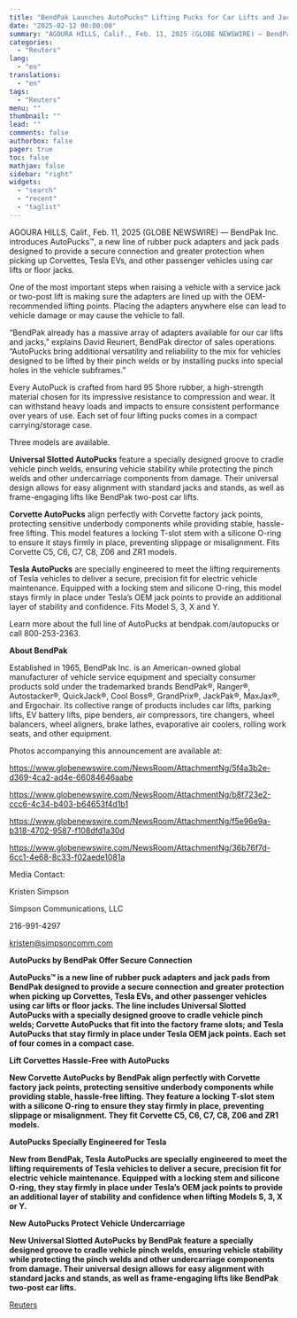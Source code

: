 ```yaml
---
title: "BendPak Launches AutoPucks™ Lifting Pucks for Car Lifts and Jacks"
date: "2025-02-12 00:00:00"
summary: "AGOURA HILLS, Calif., Feb. 11, 2025 (GLOBE NEWSWIRE) — BendPak Inc. introduces AutoPucks™, a new line of rubber puck adapters and jack pads designed to provide a secure connection and greater protection when picking up Corvettes, Tesla EVs, and other passenger vehicles using car lifts or floor jacks.One of the..."
categories:
  - "Reuters"
lang:
  - "en"
translations:
  - "en"
tags:
  - "Reuters"
menu: ""
thumbnail: ""
lead: ""
comments: false
authorbox: false
pager: true
toc: false
mathjax: false
sidebar: "right"
widgets:
  - "search"
  - "recent"
  - "taglist"
---
```


AGOURA HILLS, Calif., Feb. 11, 2025 (GLOBE NEWSWIRE) — BendPak Inc. introduces AutoPucks™, a new line of rubber puck adapters and jack pads designed to provide a secure connection and greater protection when picking up Corvettes, Tesla EVs, and other passenger vehicles using car lifts or floor jacks.

One of the most important steps when raising a vehicle with a service jack or two-post lift is making sure the adapters are lined up with the OEM-recommended lifting points. Placing the adapters anywhere else can lead to vehicle damage or may cause the vehicle to fall.

“BendPak already has a massive array of adapters available for our car lifts and jacks,” explains David Reunert, BendPak director of sales operations. “AutoPucks bring additional versatility and reliability to the mix for vehicles designed to be lifted by their pinch welds or by installing pucks into special holes in the vehicle subframes.”

Every AutoPuck is crafted from hard 95 Shore rubber, a high-strength material chosen for its impressive resistance to compression and wear. It can withstand heavy loads and impacts to ensure consistent performance over years of use. Each set of four lifting pucks comes in a compact carrying/storage case.

Three models are available.

**Universal Slotted AutoPucks** feature a specially designed groove to cradle vehicle pinch welds, ensuring vehicle stability while protecting the pinch welds and other undercarriage components from damage. Their universal design allows for easy alignment with standard jacks and stands, as well as frame-engaging lifts like BendPak two-post car lifts.

**Corvette AutoPucks** align perfectly with Corvette factory jack points, protecting sensitive underbody components while providing stable, hassle-free lifting. This model features a locking T-slot stem with a silicone O-ring to ensure it stays firmly in place, preventing slippage or misalignment. Fits Corvette C5, C6, C7, C8, Z06 and ZR1 models.

**Tesla AutoPucks** are specially engineered to meet the lifting requirements of Tesla vehicles to deliver a secure, precision fit for electric vehicle maintenance. Equipped with a locking stem and silicone O-ring, this model stays firmly in place under Tesla’s OEM jack points to provide an additional layer of stability and confidence. Fits Model S, 3, X and Y.

Learn more about the full line of AutoPucks at bendpak.com/autopucks or call 800-253-2363.

**About BendPak**

Established in 1965, BendPak Inc. is an American-owned global manufacturer of vehicle service equipment and specialty consumer products sold under the trademarked brands BendPak®, Ranger®, Autostacker®, QuickJack®, Cool Boss®, GrandPrix®, JackPak®, MaxJax®, and Ergochair. Its collective range of products includes car lifts, parking lifts, EV battery lifts, pipe benders, air compressors, tire changers, wheel balancers, wheel aligners, brake lathes, evaporative air coolers, rolling work seats, and other equipment.

Photos accompanying this announcement are available at:

https://www.globenewswire.com/NewsRoom/AttachmentNg/5f4a3b2e-d369-4ca2-ad4e-66084646aabe

https://www.globenewswire.com/NewsRoom/AttachmentNg/b8f723e2-ccc6-4c34-b403-b64653f4d1b1

https://www.globenewswire.com/NewsRoom/AttachmentNg/f5e96e9a-b318-4702-9587-f108dfd1a30d

https://www.globenewswire.com/NewsRoom/AttachmentNg/36b76f7d-6cc1-4e68-8c33-f02aede1081a

Media Contact:

Kristen Simpson

Simpson Communications, LLC

216-991-4297

kristen@simpsoncomm.com

**AutoPucks by BendPak Offer Secure Connection**

**AutoPucks™ is a new line of rubber puck adapters and jack pads from BendPak designed to provide a secure connection and greater protection when picking up Corvettes, Tesla EVs, and other passenger vehicles using car lifts or floor jacks. The line includes Universal Slotted AutoPucks with a specially designed groove to cradle vehicle pinch welds; Corvette AutoPucks that fit into the factory frame slots; and Tesla AutoPucks that stay firmly in place under Tesla OEM jack points. Each set of four comes in a compact case.**

**Lift Corvettes Hassle-Free with AutoPucks**

**New Corvette AutoPucks by BendPak align perfectly with Corvette factory jack points, protecting sensitive underbody components while providing stable, hassle-free lifting. They feature a locking T-slot stem with a silicone O-ring to ensure they stay firmly in place, preventing slippage or misalignment. They fit Corvette C5, C6, C7, C8, Z06 and ZR1 models.**

**AutoPucks Specially Engineered for Tesla**

**New from BendPak, Tesla AutoPucks are specially engineered to meet the lifting requirements of Tesla vehicles to deliver a secure, precision fit for electric vehicle maintenance. Equipped with a locking stem and silicone O-ring, they stay firmly in place under Tesla’s OEM jack points to provide an additional layer of stability and confidence when lifting Models S, 3, X or Y.** 

**New AutoPucks Protect Vehicle Undercarriage**

**New Universal Slotted AutoPucks by BendPak feature a specially designed groove to cradle vehicle pinch welds, ensuring vehicle stability while protecting the pinch welds and other undercarriage components from damage. Their universal design allows for easy alignment with standard jacks and stands, as well as frame-engaging lifts like BendPak two-post car lifts.**

[Reuters](https://www.tradingview.com/news/reuters.com,2025-02-11:newsml_GNX2xYT0R:0-bendpak-launches-autopucks-lifting-pucks-for-car-lifts-and-jacks/)
